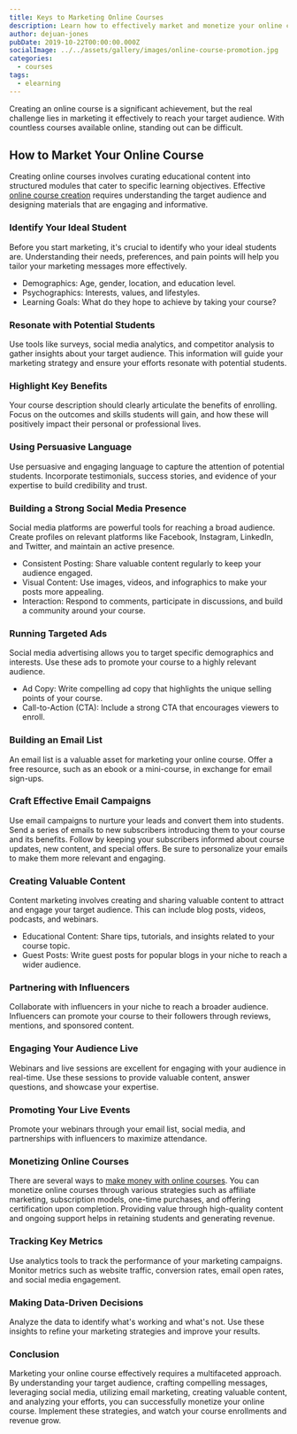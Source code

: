 ```yaml
---
title: Keys to Marketing Online Courses
description: Learn how to effectively market and monetize your online course with expert strategies in social media, email marketing, content marketing, and more.
author: dejuan-jones
pubDate: 2019-10-22T00:00:00.000Z
socialImage: ../../assets/gallery/images/online-course-promotion.jpg
categories:
  - courses
tags:
  - elearning
---
```


Creating an online course is a significant achievement, but the real challenge lies in marketing it effectively to reach your target audience. With countless courses available online, standing out can be difficult.

## How to Market Your Online Course

Creating online courses involves curating educational content into structured modules that cater to specific learning objectives. Effective [online course creation](/blog/how-to-create-online-courses) requires understanding the target audience and designing materials that are engaging and informative.

### Identify Your Ideal Student

Before you start marketing, it's crucial to identify who your ideal students are. Understanding their needs, preferences, and pain points will help you tailor your marketing messages more effectively.

* Demographics: Age, gender, location, and education level.
* Psychographics: Interests, values, and lifestyles.
* Learning Goals: What do they hope to achieve by taking your course?

### Resonate with Potential Students

Use tools like surveys, social media analytics, and competitor analysis to gather insights about your target audience. This information will guide your marketing strategy and ensure your efforts resonate with potential students.

### Highlight Key Benefits

Your course description should clearly articulate the benefits of enrolling. Focus on the outcomes and skills students will gain, and how these will positively impact their personal or professional lives.

### Using Persuasive Language

Use persuasive and engaging language to capture the attention of potential students. Incorporate testimonials, success stories, and evidence of your expertise to build credibility and trust.

### Building a Strong Social Media Presence

Social media platforms are powerful tools for reaching a broad audience. Create profiles on relevant platforms like Facebook, Instagram, LinkedIn, and Twitter, and maintain an active presence.

* Consistent Posting: Share valuable content regularly to keep your audience engaged.
* Visual Content: Use images, videos, and infographics to make your posts more appealing.
* Interaction: Respond to comments, participate in discussions, and build a community around your course.

### Running Targeted Ads

Social media advertising allows you to target specific demographics and interests. Use these ads to promote your course to a highly relevant audience.

* Ad Copy: Write compelling ad copy that highlights the unique selling points of your course.
* Call-to-Action (CTA): Include a strong CTA that encourages viewers to enroll.

### Building an Email List

An email list is a valuable asset for marketing your online course. Offer a free resource, such as an ebook or a mini-course, in exchange for email sign-ups.

### Craft Effective Email Campaigns

Use email campaigns to nurture your leads and convert them into students. Send a series of emails to new subscribers introducing them to your course and its benefits. Follow by keeping your subscribers informed about course updates, new content, and special offers. Be sure to personalize your emails to make them more relevant and engaging.

### Creating Valuable Content

Content marketing involves creating and sharing valuable content to attract and engage your target audience. This can include blog posts, videos, podcasts, and webinars.

* Educational Content: Share tips, tutorials, and insights related to your course topic.
* Guest Posts: Write guest posts for popular blogs in your niche to reach a wider audience.

### Partnering with Influencers

Collaborate with influencers in your niche to reach a broader audience. Influencers can promote your course to their followers through reviews, mentions, and sponsored content.

### Engaging Your Audience Live

Webinars and live sessions are excellent for engaging with your audience in real-time. Use these sessions to provide valuable content, answer questions, and showcase your expertise.

### Promoting Your Live Events

Promote your webinars through your email list, social media, and partnerships with influencers to maximize attendance.

### Monetizing Online Courses

There are several ways to [make money with online courses](/blog/make-money-teaching-online-courses). You can monetize online courses through various strategies such as affiliate marketing, subscription models, one-time purchases, and offering certification upon completion. Providing value through high-quality content and ongoing support helps in retaining students and generating revenue.

### Tracking Key Metrics

Use analytics tools to track the performance of your marketing campaigns. Monitor metrics such as website traffic, conversion rates, email open rates, and social media engagement.

### Making Data-Driven Decisions

Analyze the data to identify what's working and what's not. Use these insights to refine your marketing strategies and improve your results.

### Conclusion

Marketing your online course effectively requires a multifaceted approach. By understanding your target audience, crafting compelling messages, leveraging social media, utilizing email marketing, creating valuable content, and analyzing your efforts, you can successfully monetize your online course. Implement these strategies, and watch your course enrollments and revenue grow.
